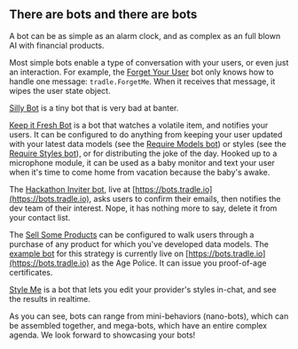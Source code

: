 
## There are bots and there are bots

A bot can be as simple as an alarm clock, and as complex as an full blown AI with financial products.

Most simple bots enable a type of conversation with your users, or even just an interaction. For example, the [Forget Your User](https://github.com/tradle/bot-forget-user) bot only knows how to handle one message: `tradle.ForgetMe`. When it receives that message, it wipes the user state object.

[Silly Bot](../lib/strategy/silly.js) is a tiny bot that is very bad at banter.

[Keep it Fresh Bot](https://github.com/tradle/bot-keep-fresh) is a bot that watches a volatile item, and notifies your users. It can be configured to do anything from keeping your user updated with your latest data models (see the [Require Models bot](https://github.com/tradle/bot-require-models)) or styles (see the [Require Styles bot](https://github.com/tradle/bot-require-styles)), or for distributing the joke of the day. Hooked up to a microphone module, it can be used as a baby monitor and text your user when it's time to come home from vacation because the baby's awake.

The [Hackathon Inviter bot](http://github.com/tradle/bot-inviter), live at [https://bots.tradle.io](https://bots.tradle.io), asks users to confirm their emails, then notifies the dev team of their interest. Nope, it has nothing more to say, delete it from your contact list.

The [Sell Some Products](http://github.com/tradle/bot-products) can be configured to walk users through a purchase of any product for which you've developed data models. The [example bot](https://github.com/tradle/bot-products/tree/master/example.js) for this strategy is currently live on [https://bots.tradle.io](https://bots.tradle.io) as the Age Police. It can issue you proof-of-age certificates.

[Style Me](http://github.com/tradle/bot-style-me) is a bot that lets you edit your provider's styles in-chat, and see the results in realtime.

As you can see, bots can range from mini-behaviors (nano-bots), which can be assembled together, and mega-bots, which have an entire complex agenda. We look forward to showcasing your bots!
